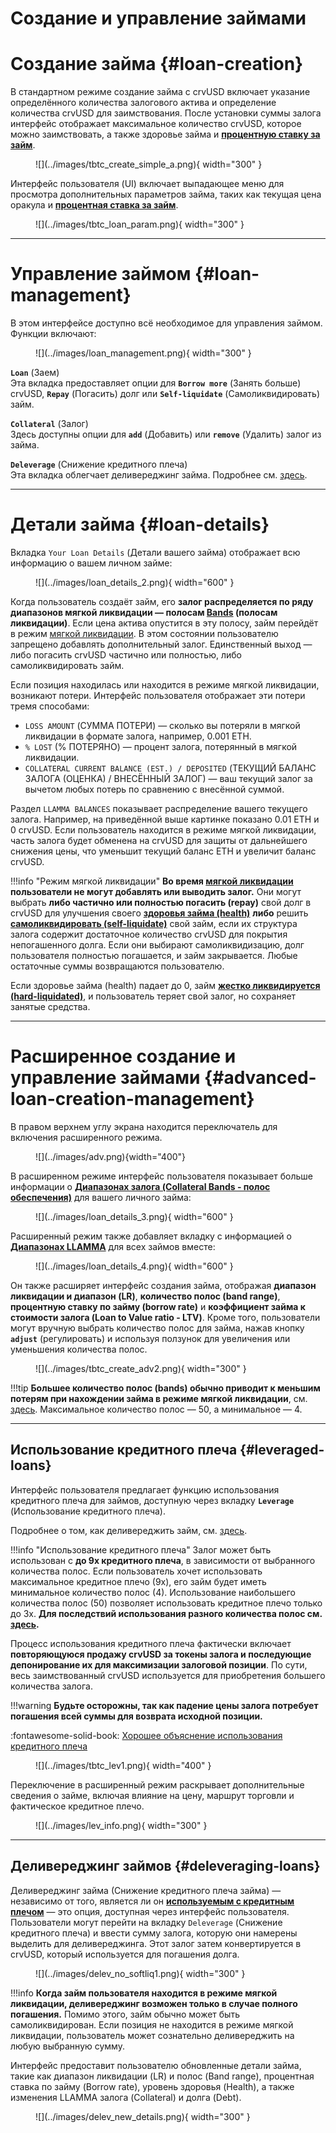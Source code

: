 <h1>Создание и управление займами</h1>

# **Создание займа** {#loan-creation}

В стандартном режиме создание займа с crvUSD включает указание определённого количества залогового актива и определение количества crvUSD для заимствования. После установки суммы залога интерфейс отображает максимальное количество crvUSD, которое можно заимствовать, а также здоровье займа и [**процентную ставку за займ**](./loan-concepts.md#borrow-rate).

<figure markdown>
  ![](../images/tbtc_create_simple_a.png){ width="300" }
  <figcaption></figcaption>
</figure>

Интерфейс пользователя (UI) включает выпадающее меню для просмотра дополнительных параметров займа, таких как текущая цена оракула и [**процентная ставка за займ**](./loan-concepts.md#borrow-rate).

<figure markdown>
  ![](../images/tbtc_loan_param.png){ width="300" }
  <figcaption></figcaption>
</figure>

---

# **Управление займом** {#loan-management}

В этом интерфейсе доступно всё необходимое для управления займом. Функции включают:

<figure markdown>
  ![](../images/loan_management.png){ width="300" }
  <figcaption></figcaption>
</figure>

**`Loan`** (Заем)  
Эта вкладка предоставляет опции для **`Borrow more`** (Занять больше) crvUSD, **`Repay`** (Погасить) долг или **`Self-liquidate`** (Самоликвидировать) займ.

**`Collateral`** (Залог)  
Здесь доступны опции для **`add`** (Добавить) или **`remove`** (Удалить) залог из займа.

**`Deleverage`** (Снижение кредитного плеча)  
Эта вкладка облегчает деливереджинг займа. Подробнее см. [здесь](#deleveraging-loans).

---

# **Детали займа** {#loan-details}

Вкладка `Your Loan Details` (Детали вашего займа) отображает всю информацию о вашем личном займе:

<figure markdown>
  ![](../images/loan_details_2.png){ width="600" }
  <figcaption></figcaption>
</figure>

Когда пользователь создаёт займ, его **залог распределяется по ряду диапазонов мягкой ликвидации — полосам [Bands](./loan-concepts.md#bands-n) (полосам ликвидации)**. Если цена актива опустится в эту полосу, займ перейдёт в режим [мягкой ликвидации](./liquidations.md#soft-liquidation). В этом состоянии пользователю запрещено добавлять дополнительный залог. Единственный выход — либо погасить crvUSD частично или полностью, либо самоликвидировать займ.

Если позиция находилась или находится в режиме мягкой ликвидации, возникают потери. Интерфейс пользователя отображает эти потери тремя способами:

- `LOSS AMOUNT` (СУММА ПОТЕРИ) — сколько вы потеряли в мягкой ликвидации в формате залога, например, 0.001 ETH.
- `% LOST` (% ПОТЕРЯНО) — процент залога, потерянный в мягкой ликвидации.
- `COLLATERAL CURRENT BALANCE (EST.) / DEPOSITED` (ТЕКУЩИЙ БАЛАНС ЗАЛОГА (ОЦЕНКА) / ВНЕСЁННЫЙ ЗАЛОГ) — ваш текущий залог за вычетом любых потерь по сравнению с внесённой суммой.

Раздел `LLAMMA BALANCES` показывает распределение вашего текущего залога. Например, на приведённой выше картинке показано 0.01 ETH и 0 crvUSD. Если пользователь находится в режиме мягкой ликвидации, часть залога будет обменена на crvUSD для защиты от дальнейшего снижения цены, что уменьшит текущий баланс ETH и увеличит баланс crvUSD.

!!!info "Режим мягкой ликвидации"
    **Во время [мягкой ликвидации](./liquidations.md#soft-liquidation) пользователи не могут добавлять или выводить залог.** Они могут выбрать **либо частично или полностью погасить (repay)** свой долг в crvUSD для улучшения своего [**здоровья займа (health)**](./loan-concepts.md#loan-health) **либо** решить [**самоликвидировать (self-liquidate)**](../lending/how-to-borrow.md#self-liquidate) свой займ, если их структура залога содержит достаточное количество crvUSD для покрытия непогашенного долга. Если они выбирают самоликвидизацию, долг пользователя полностью погашается, и займ закрывается. Любые остаточные суммы возвращаются пользователю.

Если здоровье займа (health) падает до 0, займ [**жестко ликвидируется (hard-liquidated)**](./liquidations.md#hard-liquidation), и пользователь теряет свой залог, но сохраняет занятые средства.

---

# **Расширенное создание и управление займами** {#advanced-loan-creation-management}

В правом верхнем углу экрана находится переключатель для включения расширенного режима.

<figure markdown>
  ![](../images/adv.png){width="400"}
  <figcaption></figcaption>
</figure>

В расширенном режиме интерфейс пользователя показывает больше информации о [**Диапазонах залога (Collateral Bands - полос обеспечения)**](./loan-concepts.md#bands-n) для вашего личного займа:

<figure markdown>
  ![](../images/loan_details_3.png){ width="600" }
  <figcaption></figcaption>
</figure>

Расширенный режим также добавляет вкладку с информацией о [**Диапазонах LLAMMA**](./loan-concepts.md#bands-n) для всех займов вместе:

<figure markdown>
  ![](../images/loan_details_4.png){ width="600" }
  <figcaption></figcaption>
</figure>

Он также расширяет интерфейс создания займа, отображая **диапазон ликвидации и диапазон (LR)**, **количество полос (band range)**, **процентную ставку по займу (borrow rate)** и **коэффициент займа к стоимости залога (Loan to Value ratio - LTV)**. Кроме того, пользователи могут вручную выбрать количество полос для займа, нажав кнопку **`adjust`** (регулировать) и используя ползунок для увеличения или уменьшения количества полос.

<figure markdown>
  ![](../images/tbtc_create_adv2.png){ width="300" }
  <figcaption></figcaption>
</figure>

!!!tip
    **Большее количество полос (bands) обычно приводит к меньшим потерям при нахождении займа в режиме мягкой ликвидации**, см. [здесь](./loan-concepts.md#loan-health). Максимальное количество полос — 50, а минимальное — 4.

---

## **Использование кредитного плеча** {#leveraged-loans}

Интерфейс пользователя предлагает функцию использования кредитного плеча для займов, доступную через вкладку **`Leverage`** (Использование кредитного плеча).

Подробнее о том, как деливереджить займ, см. [здесь](#deleveraging-loans).

!!!info "Использование кредитного плеча"
    Залог может быть использован с **до 9x кредитного плеча**, в зависимости от выбранного количества полос. Если пользователь хочет использовать максимальное кредитное плечо (9x), его займ будет иметь минимальное количество полос (4). Использование наибольшего количества полос (50) позволяет использовать кредитное плечо только до 3x. **Для последствий использования разного количества полос см. [здесь](./loan-concepts.md#loan-health).**

Процесс использования кредитного плеча фактически включает **повторяющуюся продажу crvUSD за токены залога и последующие депонирование их для максимизации залоговой позиции**. По сути, весь заимствованный crvUSD используется для приобретения большего количества залога.

!!!warning
    **Будьте осторожны, так как падение цены залога потребует погашения всей суммы для возврата исходной позиции.**

:fontawesome-solid-book: [Хорошее объяснение использования кредитного плеча](https://curve.substack.com/p/august-15-2023-all-or-nothing)

<figure markdown>
![](../images/tbtc_lev1.png){ width="400" }
<figcaption></figcaption>
</figure>

Переключение в расширенный режим раскрывает дополнительные сведения о займе, включая влияние на цену, маршрут торговли и фактическое кредитное плечо.

<figure markdown>
![](../images/lev_info.png){ width="300" }
<figcaption></figcaption>
</figure>

---

## **Деливереджинг займов** {#deleveraging-loans}

Деливереджинг займа (Снижение кредитного плеча займа) — независимо от того, является ли он [**используемым с кредитным плечом**](../crvusd/loan-creation.md#leveraged-loans) — это опция, доступная через интерфейс пользователя. Пользователи могут перейти на вкладку `Deleverage` (Снижение кредитного плеча) и ввести сумму залога, которую они намерены выделить для деливереджинга. Этот залог затем конвертируется в crvUSD, который используется для погашения долга.

<figure markdown>
  ![](../images/delev_no_softliq1.png){ width="300" }
  <figcaption></figcaption>
</figure>

!!!info
    **Когда займ пользователя находится в режиме мягкой ликвидации, деливереджинг возможен только в случае полного погашения.** Помимо этого, займ обычно может быть самоликвидирован. Если позиция не находится в режиме мягкой ликвидации, пользователь может сознательно деливереджить на любую выбранную сумму.

Интерфейс предоставит пользователю обновленные детали займа, такие как диапазон ликвидации (LR) и полос (Band range), процентная ставка по займу (Borrow rate), уровень здоровья (Health), а также изменения LLAMMA залога (Collateral) и долга (Debt).

<figure markdown>
![](../images/delev_new_details.png){ width="300" }
  <figcaption></figcaption>
</figure>

